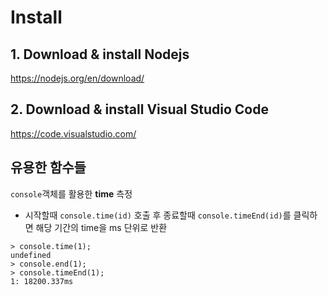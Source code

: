 # Install

## 1. Download & install Nodejs

https://nodejs.org/en/download/

## 2. Download & install Visual Studio Code

https://code.visualstudio.com/

## 유용한 함수들

`console`객체를 활용한 **time** 측정
- 시작할때 `console.time(id)` 호출 후 종료할때 `console.timeEnd(id)`를 클릭하면 해당 기간의 time을 ms 단위로 반환 
```
> console.time(1);
undefined
> console.end(1);
> console.timeEnd(1);
1: 18200.337ms
```

